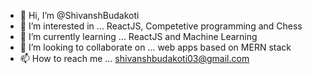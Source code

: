 - 👋 Hi, I’m @ShivanshBudakoti
- 👀 I’m interested in ... ReactJS, Competetive programming and Chess
- 🌱 I’m currently learning ... ReactJS and Machine Learning
- 💞️ I’m looking to collaborate on ... web apps based on MERN stack
- 📫 How to reach me ... shivanshbudakoti03@gmail.com

<!---
ShivanshBudakoti/ShivanshBudakoti is a ✨ special ✨ repository because its `README.md` (this file) appears on your GitHub profile.
You can click the Preview link to take a look at your changes.
--->
